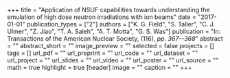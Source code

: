 +++
title = "Application of NSUF capabilities towards understanding the emulation of high dose neutron irradiations with ion beams"
date = "2017-01-01"
publication_types = ["2"]
authors = ["K. G. Field", "S. Taller", "C. J. Ulmer", "Z. Jiao", "T. A. Saleh", "A. T. Motta", "G. S. Was"]
publication = "In: Transactions of the American Nuclear Society, (116), _pp. 367--368_"
abstract = ""
abstract_short = ""
image_preview = ""
selected = false
projects = []
tags = []
url_pdf = ""
url_preprint = ""
url_code = ""
url_dataset = ""
url_project = ""
url_slides = ""
url_video = ""
url_poster = ""
url_source = ""
math = true
highlight = true
[header]
image = ""
caption = ""
+++
